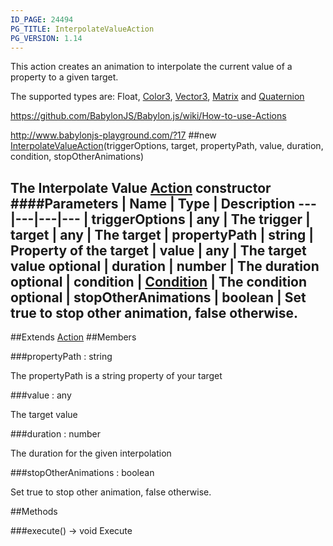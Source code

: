```yaml
---
ID_PAGE: 24494
PG_TITLE: InterpolateValueAction
PG_VERSION: 1.14
---
```


This action creates an animation to interpolate the current value of a property to a given target.

The supported types are: Float, [Color3](/classes/Color3), [Vector3](/classes/Vector3), [Matrix](/classes/Matrix) and [Quaternion](/classes/Quaternion)

https://github.com/BabylonJS/Babylon.js/wiki/How-to-use-Actions

http://www.babylonjs-playground.com/?17
##new [InterpolateValueAction](/classes/InterpolateValueAction)(triggerOptions, target, propertyPath, value, duration, condition, stopOtherAnimations)

The Interpolate Value [Action](/classes/Action) constructor
####Parameters
 | Name | Type | Description
---|---|---|---
 | triggerOptions | any | The trigger
 | target | any | The target
 | propertyPath | string | Property of the target
 | value | any | The target value
optional | duration | number | The duration
optional | condition | [Condition](/classes/Condition) | The condition
optional | stopOtherAnimations | boolean | Set true to stop other animation, false otherwise.
---

##Extends [Action](/classes/Action)
##Members

###propertyPath : string


The propertyPath is a string property of your target

###value : any


The target value

###duration : number


The duration for the given interpolation

###stopOtherAnimations : boolean


Set true to stop other animation, false otherwise.



##Methods

###execute() &rarr; void
Execute

